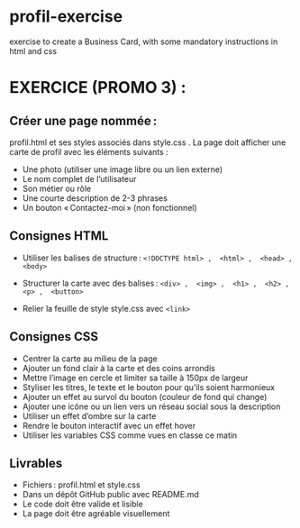 # profil-exercise
exercise to create a Business Card, with some mandatory instructions in html and css

# EXERCICE (PROMO 3) :

## Créer une page nommée : 
profil.html  et ses styles associés dans  style.css . La page doit afficher une carte de profil avec les éléments suivants :
- Une photo (utiliser une image libre ou un lien externe)
- Le nom complet de l’utilisateur
- Son métier ou rôle
- Une courte description de 2-3 phrases
- Un bouton « Contactez-moi » (non fonctionnel)

## Consignes HTML
- Utiliser les balises de structure : ``<!DOCTYPE html> ,  <html> ,  <head> ,  <body>``

  
- Structurer la carte avec des balises : ``<div> ,  <img> ,  <h1> ,  <h2> ,  <p> ,  <button>`` 

   
- Relier la feuille de style  style.css  avec ``<link>`` 



## Consignes CSS
- Centrer la carte au milieu de la page
- Ajouter un fond clair à la carte et des coins arrondis
- Mettre l’image en cercle et limiter sa taille à 150px de largeur
- Styliser les titres, le texte et le bouton pour qu’ils soient harmonieux
- Ajouter un effet au survol du bouton (couleur de fond qui change)
- Ajouter une icône ou un lien vers un réseau social sous la description
- Utiliser un effet d’ombre sur la carte
- Rendre le bouton interactif avec un effet  hover
- Utiliser les variables CSS comme vues en classe ce matin

## Livrables
- Fichiers :  profil.html  et  style.css
- Dans un dépôt GitHub public avec README.md
- Le code doit être valide et lisible
- La page doit être agréable visuellement
